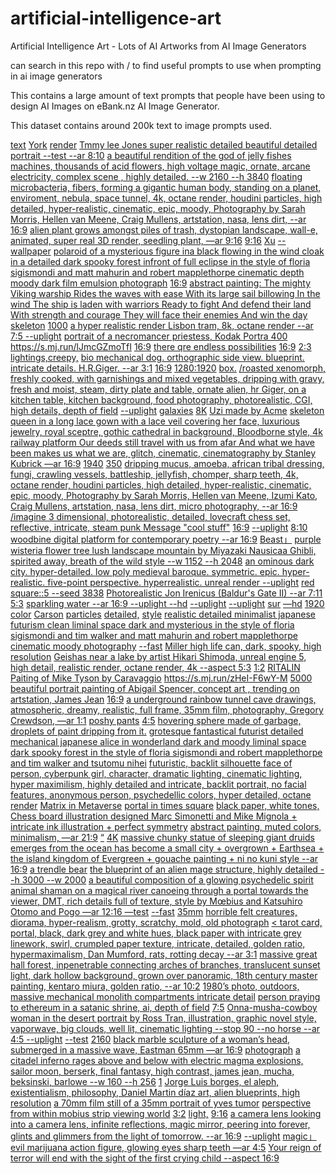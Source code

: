 # artificial-intelligence-art
Artificial Intelligence Art - Lots of AI Artworks from AI Image Generators

can search in this repo with / to find useful prompts to use when prompting in ai image generators

This contains a large amount of text prompts that people have been using to design AI Images on eBank.nz AI Image Generator.

This dataset contains around 200k text to image prompts used.


[text](https://www.ebank.nz/aiartgenerator?category=text)
[York](https://www.ebank.nz/aiartgenerator?category=York)
[render](https://www.ebank.nz/aiartgenerator?category=render)
[Tmmy lee Jones super realistic detailed beautiful detailed portrait --test --ar 8:10](https://www.ebank.nz/aiartgenerator?category=Tmmy%2520lee%2520Jones%2520super%2520realistic%2520detailed%2520beautiful%2520detailed%2520portrait%2520--test%2520--ar%25208%3A10)
[a beautiful rendition of the god of jelly fishes machines, thousands of acid flowers, high voltage magic, ornate, arcane electricity, complex scene , highly detailed. --w 2160 --h 3840](https://www.ebank.nz/aiartgenerator?category=a%2520beautiful%2520rendition%2520of%2520the%2520god%2520of%2520jelly%2520fishes%2520machines%2C%2520thousands%2520of%2520acid%2520flowers%2C%2520high%2520voltage%2520magic%2C%2520ornate%2C%2520arcane%2520electricity%2C%2520complex%2520scene%2520%2C%2520highly%2520detailed.%2520--w%25202160%2520--h%25203840)
[floating microbacteria, fibers, forming a gigantic human body, standing on a planet, enviroment, nebula, space tunnel, 4k, octane render, houdini particles, high detailed, hyper-realistic, cinematic, epic, moody, Photography by Sarah Morris, Hellen van Meene, Craig Mullens, artstation, nasa, lens dirt, --ar 16:9](https://www.ebank.nz/aiartgenerator?category=floating%2520microbacteria%2C%2520fibers%2C%2520forming%2520a%2520gigantic%2520human%2520body%2C%2520standing%2520on%2520a%2520planet%2C%2520enviroment%2C%2520nebula%2C%2520space%2520tunnel%2C%25204k%2C%2520octane%2520render%2C%2520houdini%2520particles%2C%2520high%2520detailed%2C%2520hyper-realistic%2C%2520cinematic%2C%2520epic%2C%2520moody%2C%2520Photography%2520by%2520Sarah%2520Morris%2C%2520Hellen%2520van%2520Meene%2C%2520Craig%2520Mullens%2C%2520artstation%2C%2520nasa%2C%2520lens%2520dirt%2C%2520--ar%252016%3A9)
[alien plant grows amongst piles of trash, dystopian landscape, wall-e, animated, super real 3D render, seedling plant, —ar 9:16](https://www.ebank.nz/aiartgenerator?category=alien%2520plant%2520grows%2520amongst%2520piles%2520of%2520trash%2C%2520dystopian%2520landscape%2C%2520wall-e%2C%2520animated%2C%2520super%2520real%25203D%2520render%2C%2520seedling%2520plant%2C%2520%E2%80%94ar%25209%3A16)
[9:16](https://www.ebank.nz/aiartgenerator?category=9%3A16)
[Xu](https://www.ebank.nz/aiartgenerator?category=Xu)
[--wallpaper](https://www.ebank.nz/aiartgenerator?category=--wallpaper)
[polaroid of a mysterious figure ina black flowing in the wind cloak in a detailed dark spooky forest infront of full eclipse in the style of floria sigismondi and matt mahurin and robert mapplethorpe cinematic depth moody dark film emulsion photograph](https://www.ebank.nz/aiartgenerator?category=polaroid%2520of%2520a%2520mysterious%2520figure%2520ina%2520black%2520flowing%2520in%2520the%2520wind%2520cloak%2520in%2520a%2520detailed%2520dark%2520spooky%2520forest%2520infront%2520of%2520full%2520eclipse%2520in%2520the%2520style%2520of%2520floria%2520sigismondi%2520and%2520matt%2520mahurin%2520and%2520robert%2520mapplethorpe%2520cinematic%2520depth%2520moody%2520dark%2520film%2520emulsion%2520photograph)
[16:9](https://www.ebank.nz/aiartgenerator?category=16%3A9)
[abstract painting: The mighty Viking warship Rides the waves with ease With its large sail billowing In the wind The ship is laden with warriors Ready to fight And defend their land With strength and courage They will face their enemies And win the day](https://www.ebank.nz/aiartgenerator?category=abstract%2520painting%3A%2520The%2520mighty%2520Viking%2520warship%2520Rides%2520the%2520waves%2520with%2520ease%2520With%2520its%2520large%2520sail%2520billowing%2520In%2520the%2520wind%2520The%2520ship%2520is%2520laden%2520with%2520warriors%2520Ready%2520to%2520fight%2520And%2520defend%2520their%2520land%2520With%2520strength%2520and%2520courage%2520They%2520will%2520face%2520their%2520enemies%2520And%2520win%2520the%2520day)
[skeleton](https://www.ebank.nz/aiartgenerator?category=skeleton)
[1000](https://www.ebank.nz/aiartgenerator?category=1000)
[a hyper realistic render Lisbon tram, 8k, octane render --ar 7:5 --uplight](https://www.ebank.nz/aiartgenerator?category=a%2520hyper%2520realistic%2520render%2520Lisbon%2520tram%2C%25208k%2C%2520octane%2520render%2520--ar%25207%3A5%2520--uplight)
[portrait of a necromancer priestess, Kodak Portra 400](https://www.ebank.nz/aiartgenerator?category=portrait%2520of%2520a%2520necromancer%2520priestess%2C%2520Kodak%2520Portra%2520400)
[<https://s.mj.run/lJmcGZmoTfI>](https://www.ebank.nz/aiartgenerator?category=%3Chttps%3A//s.mj.run/lJmcGZmoTfI%3E)
[16:9](https://www.ebank.nz/aiartgenerator?category=16%3A9)
[there qre endless possibilities](https://www.ebank.nz/aiartgenerator?category=there%2520qre%2520endless%2520possibilities)
[16:9](https://www.ebank.nz/aiartgenerator?category=16%3A9)
[2:3](https://www.ebank.nz/aiartgenerator?category=2%3A3)
[lightings,creepy,](https://www.ebank.nz/aiartgenerator?category=lightings%2Ccreepy%2C)
[bio mechanical dog. orthographic side view. blueprint. intricate details. H.R.Giger. --ar 3:1](https://www.ebank.nz/aiartgenerator?category=bio%2520mechanical%2520dog.%2520orthographic%2520side%2520view.%2520blueprint.%2520intricate%2520details.%2520H.R.Giger.%2520--ar%25203%3A1)
[16:9](https://www.ebank.nz/aiartgenerator?category=16%3A9)
[1280:1920](https://www.ebank.nz/aiartgenerator?category=1280%3A1920)
[box.](https://www.ebank.nz/aiartgenerator?category=box.)
[/roasted  xenomorph, freshly cooked, with garnishings and mixed vegetables, dripping with gravy, fresh and moist, steam, dirty plate and table, ornate alien, hr Giger, on a kitchen table, kitchen background, food photography,  photorealistic, CGI, high details, depth of field](https://www.ebank.nz/aiartgenerator?category=/roasted%2520%2520xenomorph%2C%2520freshly%2520cooked%2C%2520with%2520garnishings%2520and%2520mixed%2520vegetables%2C%2520dripping%2520with%2520gravy%2C%2520fresh%2520and%2520moist%2C%2520steam%2C%2520dirty%2520plate%2520and%2520table%2C%2520ornate%2520alien%2C%2520hr%2520Giger%2C%2520on%2520a%2520kitchen%2520table%2C%2520kitchen%2520background%2C%2520food%2520photography%2C%2520%2520photorealistic%2C%2520CGI%2C%2520high%2520details%2C%2520depth%2520of%2520field)
[--uplight](https://www.ebank.nz/aiartgenerator?category=--uplight)
[galaxies](https://www.ebank.nz/aiartgenerator?category=galaxies)
[8K](https://www.ebank.nz/aiartgenerator?category=8K)
[Uzi made by Acme](https://www.ebank.nz/aiartgenerator?category=Uzi%2520made%2520by%2520Acme)
[skeleton](https://www.ebank.nz/aiartgenerator?category=skeleton)
[queen in a long lace gown with a lace veil covering her face, luxurious jewelry, royal sceptre, gothic cathedral in background, Bloodborne style, 4k](https://www.ebank.nz/aiartgenerator?category=queen%2520in%2520a%2520long%2520lace%2520gown%2520with%2520a%2520lace%2520veil%2520covering%2520her%2520face%2C%2520luxurious%2520jewelry%2C%2520royal%2520sceptre%2C%2520gothic%2520cathedral%2520in%2520background%2C%2520Bloodborne%2520style%2C%25204k)
[railway platform Our deeds still travel with us from afar And what we have been makes us what we are, glitch, cinematic, cinematography by Stanley Kubrick —ar 16:9](https://www.ebank.nz/aiartgenerator?category=railway%2520platform%2520Our%2520deeds%2520still%2520travel%2520with%2520us%2520from%2520afar%2520And%2520what%2520we%2520have%2520been%2520makes%2520us%2520what%2520we%2520are%2C%2520glitch%2C%2520cinematic%2C%2520cinematography%2520by%2520Stanley%2520Kubrick%2520%E2%80%94ar%252016%3A9)
[1940](https://www.ebank.nz/aiartgenerator?category=1940)
[350](https://www.ebank.nz/aiartgenerator?category=350)
[dripping mucus, amoeba, african tribal dressing, fungi, crawling vessels, battleship, jellyfish, chomper, sharp teeth, 4k, octane render, houdini particles, high detailed, hyper-realistic, cinematic, epic, moody, Photography by Sarah Morris, Hellen van Meene, Izumi Kato, Craig Mullens, artstation, nasa, lens dirt, micro photography, --ar 16:9](https://www.ebank.nz/aiartgenerator?category=dripping%2520mucus%2C%2520amoeba%2C%2520african%2520tribal%2520dressing%2C%2520fungi%2C%2520crawling%2520vessels%2C%2520battleship%2C%2520jellyfish%2C%2520chomper%2C%2520sharp%2520teeth%2C%25204k%2C%2520octane%2520render%2C%2520houdini%2520particles%2C%2520high%2520detailed%2C%2520hyper-realistic%2C%2520cinematic%2C%2520epic%2C%2520moody%2C%2520Photography%2520by%2520Sarah%2520Morris%2C%2520Hellen%2520van%2520Meene%2C%2520Izumi%2520Kato%2C%2520Craig%2520Mullens%2C%2520artstation%2C%2520nasa%2C%2520lens%2520dirt%2C%2520micro%2520photography%2C%2520--ar%252016%3A9)
[/imagine  3 dimensional, photorealistic, detailed, lovecraft chess set, reflective, intricate, steam punk  Message "cool stuff"](https://www.ebank.nz/aiartgenerator?category=/imagine%2520%25203%2520dimensional%2C%2520photorealistic%2C%2520detailed%2C%2520lovecraft%2520chess%2520set%2C%2520reflective%2C%2520intricate%2C%2520steam%2520punk%2520%2520Message%2520%22cool%2520stuff%22)
[16:9](https://www.ebank.nz/aiartgenerator?category=16%3A9)
[--uplight](https://www.ebank.nz/aiartgenerator?category=--uplight)
[8:10](https://www.ebank.nz/aiartgenerator?category=8%3A10)
[woodbine digital platform for contemporary poetry --ar 16:9](https://www.ebank.nz/aiartgenerator?category=woodbine%2520digital%2520platform%2520for%2520contemporary%2520poetry%2520--ar%252016%3A9)
[Beast」](https://www.ebank.nz/aiartgenerator?category=Beast%E3%80%8D)
[purple wisteria flower tree lush landscape mountain by Miyazaki Nausicaa Ghibli, spirited away, breath of the wild style --w 1152 --h 2048](https://www.ebank.nz/aiartgenerator?category=purple%2520wisteria%2520flower%2520tree%2520lush%2520landscape%2520mountain%2520by%2520Miyazaki%2520Nausicaa%2520Ghibli%2C%2520spirited%2520away%2C%2520breath%2520of%2520the%2520wild%2520style%2520--w%25201152%2520--h%25202048)
[an ominous dark city. hyper-detailed. low poly medieval baroque. symmetric. epic. hyper-realistic. five-point perspective. hyperrealistic. unreal render --uplight](https://www.ebank.nz/aiartgenerator?category=an%2520ominous%2520dark%2520city.%2520hyper-detailed.%2520low%2520poly%2520medieval%2520baroque.%2520symmetric.%2520epic.%2520hyper-realistic.%2520five-point%2520perspective.%2520hyperrealistic.%2520unreal%2520render%2520--uplight)
[red square::5 --seed 3838](https://www.ebank.nz/aiartgenerator?category=red%2520square%3A%3A5%2520--seed%25203838)
[Photorealistic Jon Irenicus (Baldur's Gate II)  --ar 7:11](https://www.ebank.nz/aiartgenerator?category=Photorealistic%2520Jon%2520Irenicus%2520%28Baldur%27s%2520Gate%2520II%29%2520%2520--ar%25207%3A11)
[5:3](https://www.ebank.nz/aiartgenerator?category=5%3A3)
[sparkling water --ar 16:9 --uplight --hd](https://www.ebank.nz/aiartgenerator?category=sparkling%2520water%2520--ar%252016%3A9%2520--uplight%2520--hd)
[--uplight](https://www.ebank.nz/aiartgenerator?category=--uplight)
[--uplight](https://www.ebank.nz/aiartgenerator?category=--uplight)
[sur](https://www.ebank.nz/aiartgenerator?category=sur)
[—hd](https://www.ebank.nz/aiartgenerator?category=%E2%80%94hd)
[1920](https://www.ebank.nz/aiartgenerator?category=1920)
[color](https://www.ebank.nz/aiartgenerator?category=color)
[Carson](https://www.ebank.nz/aiartgenerator?category=Carson)
[particles](https://www.ebank.nz/aiartgenerator?category=particles)
[detailed,](https://www.ebank.nz/aiartgenerator?category=detailed%2C)
[style](https://www.ebank.nz/aiartgenerator?category=style)
[realistic detailed minimalist japanese futurism clean liminal space dark and mysterious in the style of floria sigismondi and tim walker and matt mahurin and robert mapplethorpe cinematic moody photography](https://www.ebank.nz/aiartgenerator?category=realistic%2520detailed%2520minimalist%2520japanese%2520futurism%2520clean%2520liminal%2520space%2520dark%2520and%2520mysterious%2520in%2520the%2520style%2520of%2520floria%2520sigismondi%2520and%2520tim%2520walker%2520and%2520matt%2520mahurin%2520and%2520robert%2520mapplethorpe%2520cinematic%2520moody%2520photography)
[--fast](https://www.ebank.nz/aiartgenerator?category=--fast)
[Miller high life can, dark, spooky, high resolution](https://www.ebank.nz/aiartgenerator?category=Miller%2520high%2520life%2520can%2C%2520dark%2C%2520spooky%2C%2520high%2520resolution)
[Geishas near a lake by artist Hikari Shimoda, unreal engine 5, high detail, realistic render, octane render, 4k --aspect 5:3](https://www.ebank.nz/aiartgenerator?category=Geishas%2520near%2520a%2520lake%2520by%2520artist%2520Hikari%2520Shimoda%2C%2520unreal%2520engine%25205%2C%2520high%2520detail%2C%2520realistic%2520render%2C%2520octane%2520render%2C%25204k%2520--aspect%25205%3A3)
[1:2](https://www.ebank.nz/aiartgenerator?category=1%3A2)
[RITALIN](https://www.ebank.nz/aiartgenerator?category=RITALIN)
[Paiting of Mike Tyson by Caravaggio](https://www.ebank.nz/aiartgenerator?category=Paiting%2520of%2520Mike%2520Tyson%2520by%2520Caravaggio)
[<https://s.mj.run/zHeI-F6wY-M>](https://www.ebank.nz/aiartgenerator?category=%3Chttps%3A//s.mj.run/zHeI-F6wY-M%3E)
[5000](https://www.ebank.nz/aiartgenerator?category=5000)
[beautiful portrait painting of Abigail Spencer, concept art , trending on artstation, James Jean](https://www.ebank.nz/aiartgenerator?category=beautiful%2520portrait%2520painting%2520of%2520Abigail%2520Spencer%2C%2520concept%2520art%2520%2C%2520trending%2520on%2520artstation%2C%2520James%2520Jean)
[16:9](https://www.ebank.nz/aiartgenerator?category=16%3A9)
[a underground rainbow tunnel cave drawings, atmospheric, dreamy, realistic, full frame, 35mm film, photography, Gregory Crewdson, —ar 1:1](https://www.ebank.nz/aiartgenerator?category=a%2520underground%2520rainbow%2520tunnel%2520cave%2520drawings%2C%2520atmospheric%2C%2520dreamy%2C%2520realistic%2C%2520full%2520frame%2C%252035mm%2520film%2C%2520photography%2C%2520Gregory%2520Crewdson%2C%2520%E2%80%94ar%25201%3A1)
[poshy pants](https://www.ebank.nz/aiartgenerator?category=poshy%2520pants)
[4:5](https://www.ebank.nz/aiartgenerator?category=4%3A5)
[hovering sphere made of garbage, droplets of paint dripping from it.](https://www.ebank.nz/aiartgenerator?category=hovering%2520sphere%2520made%2520of%2520garbage%2C%2520droplets%2520of%2520paint%2520dripping%2520from%2520it.)
[grotesque fantastical futurist detailed mechanical japanese alice in wonderland dark and moody liminal space dark spooky forest in the style of floria sigismondi and robert mapplethorpe and tim walker and tsutomu nihei](https://www.ebank.nz/aiartgenerator?category=grotesque%2520fantastical%2520futurist%2520detailed%2520mechanical%2520japanese%2520alice%2520in%2520wonderland%2520dark%2520and%2520moody%2520liminal%2520space%2520dark%2520spooky%2520forest%2520in%2520the%2520style%2520of%2520floria%2520sigismondi%2520and%2520robert%2520mapplethorpe%2520and%2520tim%2520walker%2520and%2520tsutomu%2520nihei)
[futuristic, backlit silhouette face of person, cyberpunk girl, character, dramatic lighting, cinematic lighting, hyper maximilism, highly detailed and intricate, backlit portrait, no facial features, anonymous person, psychedellic colors, hyper detailed, octane render](https://www.ebank.nz/aiartgenerator?category=futuristic%2C%2520backlit%2520silhouette%2520face%2520of%2520person%2C%2520cyberpunk%2520girl%2C%2520character%2C%2520dramatic%2520lighting%2C%2520cinematic%2520lighting%2C%2520hyper%2520maximilism%2C%2520highly%2520detailed%2520and%2520intricate%2C%2520backlit%2520portrait%2C%2520no%2520facial%2520features%2C%2520anonymous%2520person%2C%2520psychedellic%2520colors%2C%2520hyper%2520detailed%2C%2520octane%2520render)
[Matrix in Metaverse](https://www.ebank.nz/aiartgenerator?category=Matrix%2520in%2520Metaverse)
[portal in times square](https://www.ebank.nz/aiartgenerator?category=portal%2520in%2520times%2520square)
[black paper, white tones, Chess board illustration designed Marc Simonetti and Mike Mignola + intricate ink illustration + perfect symmetry](https://www.ebank.nz/aiartgenerator?category=black%2520paper%2C%2520white%2520tones%2C%2520Chess%2520board%2520illustration%2520designed%2520Marc%2520Simonetti%2520and%2520Mike%2520Mignola%2520%2B%2520intricate%2520ink%2520illustration%2520%2B%2520perfect%2520symmetry)
[abstract painting, muted colors, minimalism, —ar 21:9](https://www.ebank.nz/aiartgenerator?category=abstract%2520painting%2C%2520muted%2520colors%2C%2520minimalism%2C%2520%E2%80%94ar%252021%3A9)
[“](https://www.ebank.nz/aiartgenerator?category=%E2%80%9C)
[4K](https://www.ebank.nz/aiartgenerator?category=4K)
[massive chunky statue of sleeping giant druids emerges from the ocean has become a small city + overgrown + Earthsea + the island kingdom of Evergreen + gouache painting + ni no kuni style --ar 16:9](https://www.ebank.nz/aiartgenerator?category=massive%2520chunky%2520statue%2520of%2520sleeping%2520giant%2520druids%2520emerges%2520from%2520the%2520ocean%2520has%2520become%2520a%2520small%2520city%2520%2B%2520overgrown%2520%2B%2520Earthsea%2520%2B%2520the%2520island%2520kingdom%2520of%2520Evergreen%2520%2B%2520gouache%2520painting%2520%2B%2520ni%2520no%2520kuni%2520style%2520--ar%252016%3A9)
[a trendle bear](https://www.ebank.nz/aiartgenerator?category=a%2520trendle%2520bear)
[the blueprint of an alien mage structure, highly detailed --h 3000 --w 2000](https://www.ebank.nz/aiartgenerator?category=the%2520blueprint%2520of%2520an%2520alien%2520mage%2520structure%2C%2520highly%2520detailed%2520--h%25203000%2520--w%25202000)
[a beautiful composition of a glowing psychedelic spirit animal shaman on a magical river canoeing through a portal towards the viewer, DMT,  rich details full of texture, style by Mœbius and Katsuhiro Otomo and Pogo —ar 12:16 —test](https://www.ebank.nz/aiartgenerator?category=a%2520beautiful%2520composition%2520of%2520a%2520glowing%2520psychedelic%2520spirit%2520animal%2520shaman%2520on%2520a%2520magical%2520river%2520canoeing%2520through%2520a%2520portal%2520towards%2520the%2520viewer%2C%2520DMT%2C%2520%2520rich%2520details%2520full%2520of%2520texture%2C%2520style%2520by%2520M%C5%93bius%2520and%2520Katsuhiro%2520Otomo%2520and%2520Pogo%2520%E2%80%94ar%252012%3A16%2520%E2%80%94test)
[--fast](https://www.ebank.nz/aiartgenerator?category=--fast)
[35mm](https://www.ebank.nz/aiartgenerator?category=35mm)
[horrible felt creatures, diorama, hyper-realism, grotty, scratchy, mold, old photograph](https://www.ebank.nz/aiartgenerator?category=horrible%2520felt%2520creatures%2C%2520diorama%2C%2520hyper-realism%2C%2520grotty%2C%2520scratchy%2C%2520mold%2C%2520old%2520photograph)
[< tarot card, portal, black, dark grey and white hues, black paper with intricate grey linework, swirl, crumpled paper texture, intricate, detailed, golden ratio, hypermaximalism, Dan Mumford, rats, rotting decay --ar 3:1](https://www.ebank.nz/aiartgenerator?category=%3C%2520tarot%2520card%2C%2520portal%2C%2520black%2C%2520dark%2520grey%2520and%2520white%2520hues%2C%2520black%2520paper%2520with%2520intricate%2520grey%2520linework%2C%2520swirl%2C%2520crumpled%2520paper%2520texture%2C%2520intricate%2C%2520detailed%2C%2520golden%2520ratio%2C%2520hypermaximalism%2C%2520Dan%2520Mumford%2C%2520rats%2C%2520rotting%2520decay%2520--ar%25203%3A1)
[](https://www.ebank.nz/aiartgenerator?category=)
[massive great hall forest, inpenetrable connecting arches of branches, translucent sunset light, dark hollow background, grown over panoramic, 18th century master painting, kentaro miura, golden ratio, --ar 10:2](https://www.ebank.nz/aiartgenerator?category=massive%2520great%2520hall%2520forest%2C%2520inpenetrable%2520connecting%2520arches%2520of%2520branches%2C%2520translucent%2520sunset%2520light%2C%2520dark%2520hollow%2520background%2C%2520grown%2520over%2520panoramic%2C%252018th%2520century%2520master%2520painting%2C%2520kentaro%2520miura%2C%2520golden%2520ratio%2C%2520--ar%252010%3A2)
[1980’s photo, outdoors, massive mechanical monolith compartments intricate detail](https://www.ebank.nz/aiartgenerator?category=1980%E2%80%99s%2520photo%2C%2520outdoors%2C%2520massive%2520mechanical%2520monolith%2520compartments%2520intricate%2520detail)
[person praying to ethereum in a satanic shrine, ai, depth of field](https://www.ebank.nz/aiartgenerator?category=person%2520praying%2520to%2520ethereum%2520in%2520a%2520satanic%2520shrine%2C%2520ai%2C%2520depth%2520of%2520field)
[7:5](https://www.ebank.nz/aiartgenerator?category=7%3A5)
[Onna-musha-cowboy woman in the desert portrait by Ross Tran, illustration, graphic novel style, vaporwave, big clouds, well lit, cinematic lighting --stop 90 --no horse --ar 4:5 --uplight](https://www.ebank.nz/aiartgenerator?category=Onna-musha-cowboy%2520woman%2520in%2520the%2520desert%2520portrait%2520by%2520Ross%2520Tran%2C%2520illustration%2C%2520graphic%2520novel%2520style%2C%2520vaporwave%2C%2520big%2520clouds%2C%2520well%2520lit%2C%2520cinematic%2520lighting%2520--stop%252090%2520--no%2520horse%2520--ar%25204%3A5%2520--uplight)
[--test](https://www.ebank.nz/aiartgenerator?category=--test)
[2160](https://www.ebank.nz/aiartgenerator?category=2160)
[black marble sculpture of a woman’s head, submerged in a massive wave, Eastman 65mm —ar 16:9](https://www.ebank.nz/aiartgenerator?category=black%2520marble%2520sculpture%2520of%2520a%2520woman%E2%80%99s%2520head%2C%2520submerged%2520in%2520a%2520massive%2520wave%2C%2520Eastman%252065mm%2520%E2%80%94ar%252016%3A9)
[photograph](https://www.ebank.nz/aiartgenerator?category=photograph)
[a citadel inferno rages above and below with electric magma explosions, sailor moon, berserk, final fantasy, high contrast, james jean, mucha, beksinski, barlowe --w 160 --h 256](https://www.ebank.nz/aiartgenerator?category=a%2520citadel%2520inferno%2520rages%2520above%2520and%2520below%2520with%2520electric%2520magma%2520explosions%2C%2520sailor%2520moon%2C%2520berserk%2C%2520final%2520fantasy%2C%2520high%2520contrast%2C%2520james%2520jean%2C%2520mucha%2C%2520beksinski%2C%2520barlowe%2520--w%2520160%2520--h%2520256)
[1](https://www.ebank.nz/aiartgenerator?category=1)
[Jorge Luis borges, el aleph, existentialism, philosophy, Daniel Martin díaz art, alien blueprints, high resolution](https://www.ebank.nz/aiartgenerator?category=Jorge%2520Luis%2520borges%2C%2520el%2520aleph%2C%2520existentialism%2C%2520philosophy%2C%2520Daniel%2520Martin%2520d%C3%ADaz%2520art%2C%2520alien%2520blueprints%2C%2520high%2520resolution)
[a 70mm film still of a 35mm portrait of yves tumor](https://www.ebank.nz/aiartgenerator?category=a%252070mm%2520film%2520still%2520of%2520a%252035mm%2520portrait%2520of%2520yves%2520tumor)
[perspective from within mobius strip viewing world](https://www.ebank.nz/aiartgenerator?category=perspective%2520from%2520within%2520mobius%2520strip%2520viewing%2520world)
[3:2](https://www.ebank.nz/aiartgenerator?category=3%3A2)
[light,](https://www.ebank.nz/aiartgenerator?category=light%2C)
[9:16](https://www.ebank.nz/aiartgenerator?category=9%3A16)
[a camera lens looking into a camera lens, infinite reflections, magic mirror, peering into forever, glints and glimmers from the light of tomorrow. --ar 16:9](https://www.ebank.nz/aiartgenerator?category=a%2520camera%2520lens%2520looking%2520into%2520a%2520camera%2520lens%2C%2520infinite%2520reflections%2C%2520magic%2520mirror%2C%2520peering%2520into%2520forever%2C%2520glints%2520and%2520glimmers%2520from%2520the%2520light%2520of%2520tomorrow.%2520--ar%252016%3A9)
[--uplight](https://www.ebank.nz/aiartgenerator?category=--uplight)
[magic」](https://www.ebank.nz/aiartgenerator?category=magic%E3%80%8D)
[evil marijuana action figure, glowing eyes sharp teeth —ar 4:5](https://www.ebank.nz/aiartgenerator?category=evil%2520marijuana%2520action%2520figure%2C%2520glowing%2520eyes%2520sharp%2520teeth%2520%E2%80%94ar%25204%3A5)
[Your reign of terror will end with the sight of the first crying child --aspect 16:9](https://www.ebank.nz/aiartgenerator?category=Your%2520reign%2520of%2520terror%2520will%2520end%2520with%2520the%2520sight%2520of%2520the%2520first%2520crying%2520child%2520--aspect%252016%3A9)
